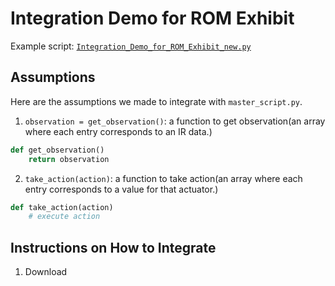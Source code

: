 # Integration Demo for ROM Exhibit
Example script: [`Integration_Demo_for_ROM_Exhibit_new.py`](https://github.com/UWaterloo-ASL/LAS_Gym/blob/master/Integration_Demo_for_ROM_Exhibit_new.py)

## Assumptions
Here are the assumptions we made to integrate with `master_script.py`.
1. `observation = get_observation()`: a function to get observation(an array where each entry corresponds to an IR data.) 
```python
def get_observation()
    return observation
```
2. `take_action(action)`: a function to take action(an array where each entry corresponds to a value for that actuator.)
```python
def take_action(action)
    # execute action
```

## Instructions on How to Integrate
1. Download 
